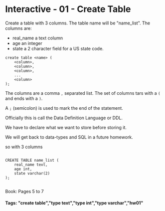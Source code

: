 


<style>
.pagebreak { page-break-before: always; }
.half { height: 200px; }
</style>








# Interactive - 01 - Create Table

Create a table with 3 columns.  The table name will be "name_list".
The columns are:

- real_name a text column
- age an integer
- state a 2 character field for a US state code.

```
create table <name> (
	<column>,	
	<column>,	
	<column>,	
	...
	<column>
);
```
The columns are a comma `,` separated list.   The set of
columns tars with a `(` and ends with a `)`.

A `;` (semicolon) is used to mark the end of the statement.

Officially this is call the Data Definition Language or DDL.

We have to declare what we want to store before storing it.

We will get back to data-types and SQL in a future homework.

so with 3 columns

```

CREATE TABLE name_list (
	real_name text,	
	age int,	
	state varchar(2)
);


```

Book: Pages 5 to 7




#### Tags: "create table","type text","type int","type varchar","hw01"


